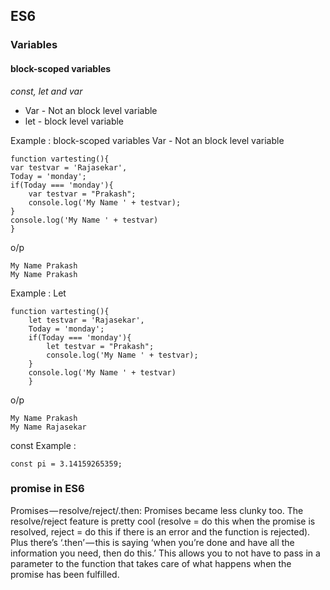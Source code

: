 ## ES6

### Variables
#### block-scoped variables
*const, let and var*
 - Var - Not an block level variable
 -  let - block level variable

Example : block-scoped variables
Var - Not an block level variable

    function vartesting(){
    var testvar = 'Rajasekar',
    Today = 'monday';
    if(Today === 'monday'){
    	var testvar = "Prakash";
    	console.log('My Name ' + testvar);
    }
    console.log('My Name ' + testvar)
    }
o/p

    My Name Prakash
    My Name Prakash

Example : Let    

    function vartesting(){
        let testvar = 'Rajasekar',
        Today = 'monday';
        if(Today === 'monday'){
        	let testvar = "Prakash";
        	console.log('My Name ' + testvar);
        }
        console.log('My Name ' + testvar)
        }

o/p

    My Name Prakash
    My Name Rajasekar
const
Example : 

    const pi = 3.14159265359;

### promise in ES6
Promises — resolve/reject/.then: Promises became less clunky too. The resolve/reject feature is pretty cool (resolve = do this when the promise is resolved, reject = do this if there is an error and the function is rejected). Plus there’s ‘.then’ — this is saying ‘when you’re done and have all the information you need, then do this.’ This allows you to not have to pass in a parameter to the function that takes care of what happens when the promise has been fulfilled.
